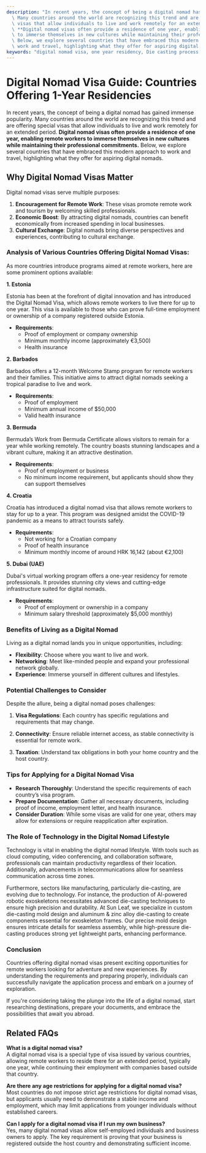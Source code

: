 ```yaml
---
description: "In recent years, the concept of being a digital nomad has gained immense popularity.\
  \ Many countries around the world are recognizing this trend and are offering special\
  \ visas that allow individuals to live and work remotely for an extended period.\
  \ **Digital nomad visas often provide a residence of one year, enabling remote workers\
  \ to immerse themselves in new cultures while maintaining their professional commitments.**\
  \ Below, we explore several countries that have embraced this modern approach to\
  \ work and travel, highlighting what they offer for aspiring digital nomads."
keywords: "digital nomad visa, one year residency, Die casting process, Die-cast aluminum"
---
```

# Digital Nomad Visa Guide: Countries Offering 1-Year Residencies

In recent years, the concept of being a digital nomad has gained immense popularity. Many countries around the world are recognizing this trend and are offering special visas that allow individuals to live and work remotely for an extended period. **Digital nomad visas often provide a residence of one year, enabling remote workers to immerse themselves in new cultures while maintaining their professional commitments.** Below, we explore several countries that have embraced this modern approach to work and travel, highlighting what they offer for aspiring digital nomads.

## Why Digital Nomad Visas Matter

Digital nomad visas serve multiple purposes:

1. **Encouragement for Remote Work**: These visas promote remote work and tourism by welcoming skilled professionals.
2. **Economic Boost**: By attracting digital nomads, countries can benefit economically from increased spending in local businesses.
3. **Cultural Exchange**: Digital nomads bring diverse perspectives and experiences, contributing to cultural exchange.

### Analysis of Various Countries Offering Digital Nomad Visas:

As more countries introduce programs aimed at remote workers, here are some prominent options available:

**1. Estonia**

Estonia has been at the forefront of digital innovation and has introduced the Digital Nomad Visa, which allows remote workers to live there for up to one year. This visa is available to those who can prove full-time employment or ownership of a company registered outside Estonia.

- **Requirements**:
  - Proof of employment or company ownership
  - Minimum monthly income (approximately €3,500)
  - Health insurance

**2. Barbados**

Barbados offers a 12-month Welcome Stamp program for remote workers and their families. This initiative aims to attract digital nomads seeking a tropical paradise to live and work.

- **Requirements**:
  - Proof of employment
  - Minimum annual income of $50,000
  - Valid health insurance

**3. Bermuda**

Bermuda’s Work from Bermuda Certificate allows visitors to remain for a year while working remotely. The country boasts stunning landscapes and a vibrant culture, making it an attractive destination.

- **Requirements**:
  - Proof of employment or business
  - No minimum income requirement, but applicants should show they can support themselves

**4. Croatia**

Croatia has introduced a digital nomad visa that allows remote workers to stay for up to a year. This program was designed amidst the COVID-19 pandemic as a means to attract tourists safely.

- **Requirements**:
  - Not working for a Croatian company
  - Proof of health insurance
  - Minimum monthly income of around HRK 16,142 (about €2,100)

**5. Dubai (UAE)**

Dubai's virtual working program offers a one-year residency for remote professionals. It provides stunning city views and cutting-edge infrastructure suited for digital nomads.

- **Requirements**:
  - Proof of employment or ownership in a company
  - Minimum salary threshold (approximately $5,000 monthly)
  
### Benefits of Living as a Digital Nomad

Living as a digital nomad lands you in unique opportunities, including:

- **Flexibility**: Choose where you want to live and work.
- **Networking**: Meet like-minded people and expand your professional network globally.
- **Experience**: Immerse yourself in different cultures and lifestyles.

### Potential Challenges to Consider

Despite the allure, being a digital nomad poses challenges:

1. **Visa Regulations**: Each country has specific regulations and requirements that may change.
  
2. **Connectivity**: Ensure reliable internet access, as stable connectivity is essential for remote work.
   
3. **Taxation**: Understand tax obligations in both your home country and the host country.

### Tips for Applying for a Digital Nomad Visa

- **Research Thoroughly**: Understand the specific requirements of each country’s visa program.
- **Prepare Documentation**: Gather all necessary documents, including proof of income, employment letter, and health insurance.
- **Consider Duration**: While some visas are valid for one year, others may allow for extensions or require reapplication after expiration.

### The Role of Technology in the Digital Nomad Lifestyle

Technology is vital in enabling the digital nomad lifestyle. With tools such as cloud computing, video conferencing, and collaboration software, professionals can maintain productivity regardless of their location. Additionally, advancements in telecommunications allow for seamless communication across time zones.

Furthermore, sectors like manufacturing, particularly die-casting, are evolving due to technology. For instance, the production of AI-powered robotic exoskeletons necessitates advanced die-casting techniques to ensure high precision and durability. At Sun Leaf, we specialize in custom die-casting mold design and aluminum & zinc alloy die-casting to create components essential for exoskeleton frames. Our precise mold design ensures intricate details for seamless assembly, while high-pressure die-casting produces strong yet lightweight parts, enhancing performance.

### Conclusion

Countries offering digital nomad visas present exciting opportunities for remote workers looking for adventure and new experiences. By understanding the requirements and preparing properly, individuals can successfully navigate the application process and embark on a journey of exploration. 

If you're considering taking the plunge into the life of a digital nomad, start researching destinations, prepare your documents, and embrace the possibilities that await you abroad.

## Related FAQs

**What is a digital nomad visa?**  
A digital nomad visa is a special type of visa issued by various countries, allowing remote workers to reside there for an extended period, typically one year, while continuing their employment with companies based outside that country.  

**Are there any age restrictions for applying for a digital nomad visa?**  
Most countries do not impose strict age restrictions for digital nomad visas, but applicants usually need to demonstrate a stable income and employment, which may limit applications from younger individuals without established careers.  

**Can I apply for a digital nomad visa if I run my own business?**  
Yes, many digital nomad visas allow self-employed individuals and business owners to apply. The key requirement is proving that your business is registered outside the host country and demonstrating sufficient income.
